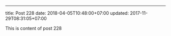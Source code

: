 ---
title: Post 228
date: 2018-04-05T10:48:00+07:00
updated: 2017-11-29T08:31:05+07:00

This is content of post 228